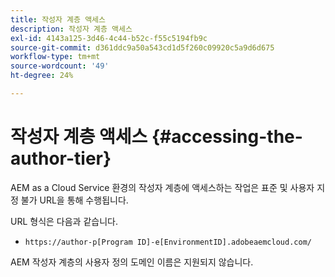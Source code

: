 ```yaml
---
title: 작성자 계층 액세스
description: 작성자 계층 액세스
exl-id: 4143a125-3d46-4c44-b52c-f55c5194fb9c
source-git-commit: d361ddc9a50a543cd1d5f260c09920c5a9d6d675
workflow-type: tm+mt
source-wordcount: '49'
ht-degree: 24%

---
```


# 작성자 계층 액세스 {#accessing-the-author-tier}

AEM as a Cloud Service 환경의 작성자 계층에 액세스하는 작업은 표준 및 사용자 지정 불가 URL을 통해 수행됩니다.

URL 형식은 다음과 같습니다.

* `https://author-p[Program ID]-e[EnvironmentID].adobeaemcloud.com/`

AEM 작성자 계층의 사용자 정의 도메인 이름은 지원되지 않습니다.
